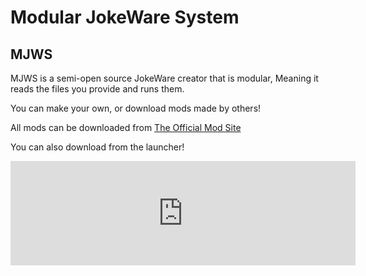 # Modular JokeWare System
## MJWS

MJWS is a semi-open source JokeWare creator that is modular,
Meaning it reads the files you provide and runs them.

You can make your own, or download mods made by others!

All mods can be downloaded from [The Official Mod Site](pr.paramatt.com/mjws/mods/)

You can also download from the launcher!

<iframe frameborder="0" src="https://itch.io/embed/2740679?bg_color=000000&amp;fg_color=ffffff&amp;link_color=c63131&amp;border_color=333333" width="552" height="167"><a href="https://paramattkoopa-lolking.itch.io/mjws">Modular JokeWare System by ParaMattKoopa Lolking</a></iframe>